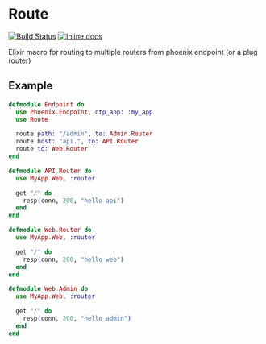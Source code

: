 # Route
[![Build Status](https://api.travis-ci.org/soundtrackyourbrand/route.svg)](https://travis-ci.org/soundtrackyourbrand/route)
[![Inline docs](http://inch-ci.org/github/soundtrackyourbrand/route.svg)](http://inch-ci.org/github/soundtrackyourbrand/route)

Elixir macro for routing to multiple routers from phoenix endpoint (or a plug router)

## Example

```elixir
defmodule Endpoint do
  use Phoenix.Endpoint, otp_app: :my_app
  use Route

  route path: "/admin", to: Admin.Router
  route host: "api.", to: API.Router
  route to: Web.Router
end

defmodule API.Router do
  use MyApp.Web, :router

  get "/" do
    resp(conn, 200, "hello api")
  end
end

defmodule Web.Router do
  use MyApp.Web, :router

  get "/" do
    resp(conn, 200, "hello web")
  end
end

defmodule Web.Admin do
  use MyApp.Web, :router

  get "/" do
    resp(conn, 200, "hello admin")
  end
end

```
